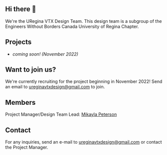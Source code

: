 ## Hi there 👋

We're the URegina VTX Design Team. This design team is a subgroup of the Engineers Without Borders Canada University of Regina Chapter.

## Projects
* _coming soon! (November 2022)_

## Want to join us?
We're currently recruiting for the project beginning in November 2022! Send an email to ureginavtxdesign@gmail.com to join.

## Members
Project Manager/Design Team Lead: [Mikayla Peterson](https://github.com/mikaylapeterson)

## Contact
For any inquiries, send an e-mail to ureginavtxdesign@gmail.com or contact the Project Manager.
